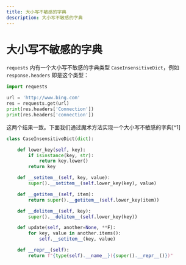 ```yaml
---
title: 大小写不敏感的字典
description: 大小写不敏感的字典
---
```


# 大小写不敏感的字典

`requests` 内有一个大小写不敏感的字典类型 `CaseInsensitiveDict`，例如 `response.headers` 即是这个类型：

```python
import requests

url = 'http://www.bing.com'
res = requests.get(url)
print(res.headers['Connection'])
print(res.headers['connection'])
```

这两个结果一致。下面我们通过魔术方法实现一个大小写不敏感的字典[^1]

```python
class CaseInsensitiveDict(dict):

    def lower_key(self, key):
        if isinstance(key, str):
            return key.lower()
        return key

    def __setitem__(self, key, value):
        super().__setitem__(self.lower_key(key), value)

    def __getitem__(self, item):
        return super().__getitem__(self.lower_key(item))

    def __delitem__(self, key):
        super().__delitem__(self.lower_key(key))

    def update(self, another=None, **F):
        for key, value in another.items():
            self.__setitem__(key, value)

    def __repr__(self):
        return f"{type(self).__name__}({super().__repr__()})"
```

[1]: <http://www.coolpython.net/informal_essay/20-03/ignore_case_dict.html>
